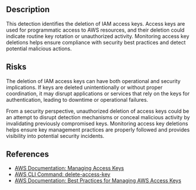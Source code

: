 ## Description

This detection identifies the deletion of IAM access keys. Access keys are used for programmatic access to AWS resources, and their deletion could indicate routine key rotation or unauthorized activity. Monitoring access key deletions helps ensure compliance with security best practices and detect potential malicious actions.

## Risks

The deletion of IAM access keys can have both operational and security implications. If keys are deleted unintentionally or without proper coordination, it may disrupt applications or services that rely on the keys for authentication, leading to downtime or operational failures. 

From a security perspective, unauthorized deletion of access keys could be an attempt to disrupt detection mechanisms or conceal malicious activity by invalidating previously compromised keys. Monitoring access key deletions helps ensure key management practices are properly followed and provides visibility into potential security incidents.

## References

- [AWS Documentation: Managing Access Keys](https://docs.aws.amazon.com/IAM/latest/UserGuide/id_credentials_access-keys.html)
- [AWS CLI Command: delete-access-key](https://docs.aws.amazon.com/cli/latest/reference/iam/delete-access-key.html)
- [AWS Documentation: Best Practices for Managing AWS Access Keys](https://docs.aws.amazon.com/general/latest/gr/aws-access-keys-best-practices.html)
